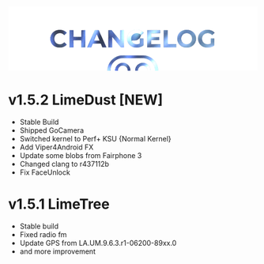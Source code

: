  <img src="https://raw.githubusercontent.com/DroidX-UI-Devices/Official_Devices/13/banners/changelogs.png" />
 
# v1.5.2 LimeDust [NEW]

- Stable Build
- Shipped GoCamera
- Switched kernel to Perf+ KSU {Normal Kernel}
- Add Viper4Android FX
- Update some blobs from Fairphone 3
- Changed clang to r437112b
- Fix FaceUnlock


# v1.5.1 LimeTree

- Stable build
- Fixed radio fm
- Update GPS from LA.UM.9.6.3.r1-06200-89xx.0
- and more improvement
